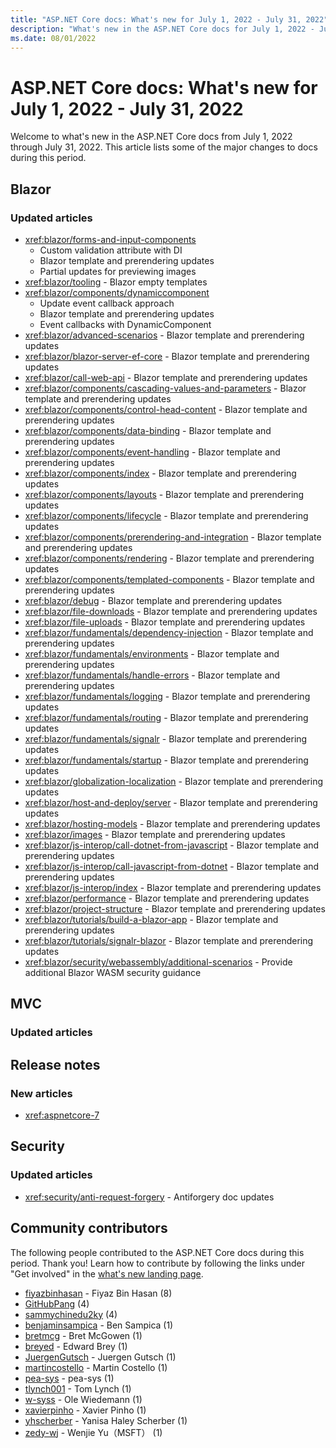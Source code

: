 ```yaml
---
title: "ASP.NET Core docs: What's new for July 1, 2022 - July 31, 2022"
description: "What's new in the ASP.NET Core docs for July 1, 2022 - July 31, 2022."
ms.date: 08/01/2022
---
```


# ASP.NET Core docs: What's new for July 1, 2022 - July 31, 2022

Welcome to what's new in the ASP.NET Core docs from July 1, 2022 through July 31, 2022. This article lists some of the major changes to docs during this period.

## Blazor

### Updated articles

- <xref:blazor/forms-and-input-components>
  - Custom validation attribute with DI
  - Blazor template and prerendering updates
  - Partial updates for previewing images
- <xref:blazor/tooling> - Blazor empty templates
- <xref:blazor/components/dynamiccomponent>
  - Update event callback approach
  - Blazor template and prerendering updates
  - Event callbacks with DynamicComponent
- <xref:blazor/advanced-scenarios> - Blazor template and prerendering updates
- <xref:blazor/blazor-server-ef-core> - Blazor template and prerendering updates
- <xref:blazor/call-web-api> - Blazor template and prerendering updates
- <xref:blazor/components/cascading-values-and-parameters> - Blazor template and prerendering updates
- <xref:blazor/components/control-head-content> - Blazor template and prerendering updates
- <xref:blazor/components/data-binding> - Blazor template and prerendering updates
- <xref:blazor/components/event-handling> - Blazor template and prerendering updates
- <xref:blazor/components/index> - Blazor template and prerendering updates
- <xref:blazor/components/layouts> - Blazor template and prerendering updates
- <xref:blazor/components/lifecycle> - Blazor template and prerendering updates
- <xref:blazor/components/prerendering-and-integration> - Blazor template and prerendering updates
- <xref:blazor/components/rendering> - Blazor template and prerendering updates
- <xref:blazor/components/templated-components> - Blazor template and prerendering updates
- <xref:blazor/debug> - Blazor template and prerendering updates
- <xref:blazor/file-downloads> - Blazor template and prerendering updates
- <xref:blazor/file-uploads> - Blazor template and prerendering updates
- <xref:blazor/fundamentals/dependency-injection> - Blazor template and prerendering updates
- <xref:blazor/fundamentals/environments> - Blazor template and prerendering updates
- <xref:blazor/fundamentals/handle-errors> - Blazor template and prerendering updates
- <xref:blazor/fundamentals/logging> - Blazor template and prerendering updates
- <xref:blazor/fundamentals/routing> - Blazor template and prerendering updates
- <xref:blazor/fundamentals/signalr> - Blazor template and prerendering updates
- <xref:blazor/fundamentals/startup> - Blazor template and prerendering updates
- <xref:blazor/globalization-localization> - Blazor template and prerendering updates
- <xref:blazor/host-and-deploy/server> - Blazor template and prerendering updates
- <xref:blazor/hosting-models> - Blazor template and prerendering updates
- <xref:blazor/images> - Blazor template and prerendering updates
- <xref:blazor/js-interop/call-dotnet-from-javascript> - Blazor template and prerendering updates
- <xref:blazor/js-interop/call-javascript-from-dotnet> - Blazor template and prerendering updates
- <xref:blazor/js-interop/index> - Blazor template and prerendering updates
- <xref:blazor/performance> - Blazor template and prerendering updates
- <xref:blazor/project-structure> - Blazor template and prerendering updates
- <xref:blazor/tutorials/build-a-blazor-app> - Blazor template and prerendering updates
- <xref:blazor/tutorials/signalr-blazor> - Blazor template and prerendering updates
- <xref:blazor/security/webassembly/additional-scenarios> - Provide additional Blazor WASM security guidance

## MVC

### Updated articles

## Release notes

### New articles

- <xref:aspnetcore-7>

## Security

### Updated articles

- <xref:security/anti-request-forgery> - Antiforgery doc updates

## Community contributors

The following people contributed to the ASP.NET Core docs during this period. Thank you! Learn how to contribute by following the links under "Get involved" in the [what's new landing page](index.yml).

- [fiyazbinhasan](https://github.com/fiyazbinhasan) - Fiyaz Bin Hasan (8)
- [GitHubPang](https://github.com/GitHubPang) (4)
- [sammychinedu2ky](https://github.com/sammychinedu2ky) (4)
- [benjaminsampica](https://github.com/benjaminsampica) - Ben Sampica (1)
- [bretmcg](https://github.com/bretmcg) - Bret McGowen (1)
- [breyed](https://github.com/breyed) - Edward Brey (1)
- [JuergenGutsch](https://github.com/JuergenGutsch) - Juergen Gutsch (1)
- [martincostello](https://github.com/martincostello) - Martin Costello (1)
- [pea-sys](https://github.com/pea-sys) - pea-sys (1)
- [tlynch001](https://github.com/tlynch001) - Tom Lynch (1)
- [w-syss](https://github.com/w-syss) - Ole Wiedemann (1)
- [xavierpinho](https://github.com/xavierpinho) - Xavier Pinho (1)
- [yhscherber](https://github.com/yhscherber) - Yanisa Haley Scherber (1)
- [zedy-wj](https://github.com/zedy-wj) - Wenjie Yu（MSFT） (1)

